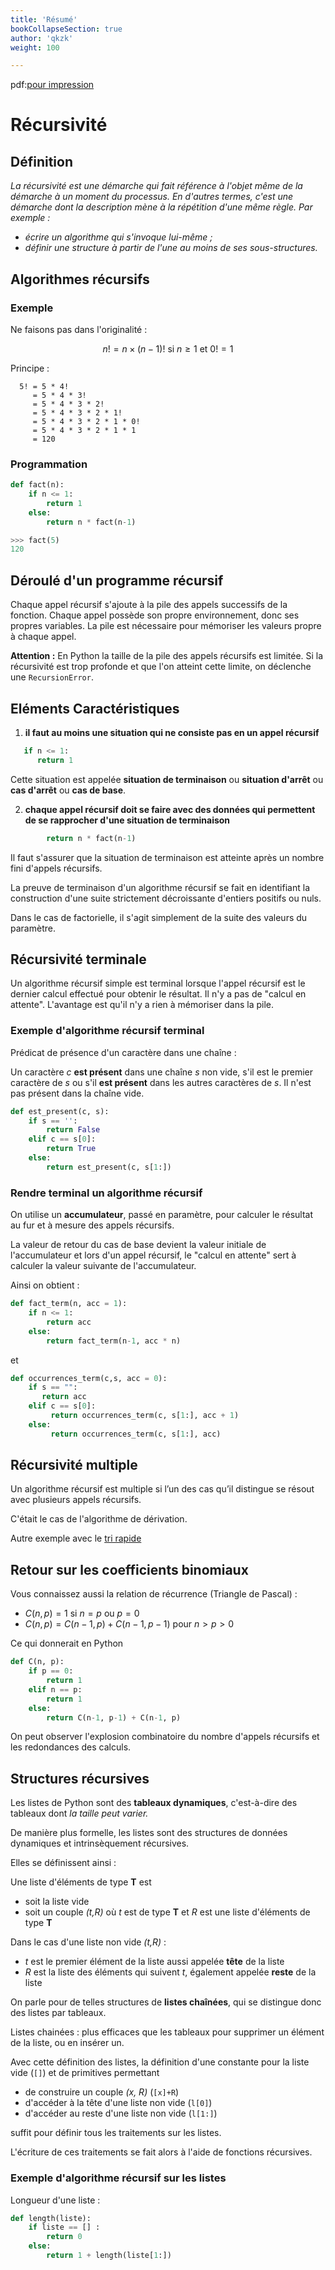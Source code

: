 ```yaml
---
title: 'Résumé'
bookCollapseSection: true
author: 'qkzk'
weight: 100

---
```


pdf:[pour impression](/uploads/docnsitale/recursivite/pdf/resume_recursion.pdf)

# Récursivité

## Définition

*La récursivité est une démarche qui fait référence à l'objet même de la démarche à un moment du processus. En d'autres termes, c'est une démarche dont la description mène à la répétition d'une même règle. Par exemple :*

* *écrire un algorithme qui s'invoque lui-même ;*
* *définir une structure à partir de l'une au moins de ses sous-structures.*


## Algorithmes récursifs

### Exemple 
Ne faisons pas dans l'originalité :

$$n! = n \times (n-1)! \text{ si } n \geq 1 \text{ et } 0! = 1$$

Principe :

```
  5! = 5 * 4!
     = 5 * 4 * 3!
     = 5 * 4 * 3 * 2!
     = 5 * 4 * 3 * 2 * 1!
     = 5 * 4 * 3 * 2 * 1 * 0!
     = 5 * 4 * 3 * 2 * 1 * 1
     = 120
```



### Programmation

```python
def fact(n):
    if n <= 1:
        return 1
    else:
        return n * fact(n-1)

>>> fact(5)
120
```

## Déroulé d'un programme récursif


Chaque appel récursif s'ajoute à la pile des appels successifs de la fonction.
Chaque appel possède son propre environnement, donc ses propres variables.
La pile est nécessaire pour mémoriser les valeurs propre à chaque appel.


**Attention :** En Python la taille de la pile des appels récursifs est limitée. Si la récursivité est trop profonde et que l'on atteint cette limite, on déclenche une `RecursionError`.



## Eléments Caractéristiques

1. **il faut au moins une situation qui ne consiste pas en un appel récursif**

  ```python
     if n <= 1:
        return 1
  ```
Cette situation est appelée **situation de terminaison** ou **situation d'arrêt** ou **cas d'arrêt** ou **cas de base**.


2. **chaque appel récursif doit se faire avec des données qui permettent de se rapprocher d'une situation de terminaison**

 ```python
         return n * fact(n-1)
 ```


 Il faut s'assurer que la situation de terminaison est atteinte après un nombre fini d'appels récursifs.

La preuve de terminaison d'un algorithme récursif se fait en identifiant la construction d'une suite strictement décroissante d'entiers positifs ou nuls.

Dans le cas de factorielle, il s'agit simplement de la suite des valeurs du paramètre.


## Récursivité terminale

Un algorithme récursif simple est terminal lorsque l'appel récursif est le dernier calcul effectué pour obtenir le résultat. Il n'y a pas de "calcul en attente". L'avantage est qu'il n'y a rien à mémoriser dans la pile.

### Exemple d'algorithme récursif terminal

Prédicat de présence d'un caractère dans une chaîne :

Un caractère *c* **est présent** dans une chaîne *s* non vide, s'il est le premier caractère de *s* ou s'il **est présent** dans les autres caractères de *s*. Il n'est pas présent dans la chaîne vide.

```python
def est_present(c, s):
    if s == '':
        return False
    elif c == s[0]:
        return True
    else:
        return est_present(c, s[1:])
```

### Rendre terminal un algorithme récursif

On utilise un **accumulateur**, passé en paramètre, pour calculer le résultat au fur et à mesure des appels récursifs.

La valeur de retour du cas de base devient la valeur initiale de l'accumulateur et lors d'un appel récursif, le "calcul en attente" sert à calculer la valeur suivante de l'accumulateur.


Ainsi on obtient :

```python
def fact_term(n, acc = 1):
    if n <= 1:
        return acc
    else:
        return fact_term(n-1, acc * n)
```


et

```python
def occurrences_term(c,s, acc = 0):
    if s == "":
       return acc
    elif c == s[0]:
         return occurrences_term(c, s[1:], acc + 1)
    else:
         return occurrences_term(c, s[1:], acc)
```




## Récursivité multiple

Un algorithme récursif est multiple si l’un des cas qu’il distingue se résout avec plusieurs appels récursifs.

C'était le cas de l'algorithme de dérivation.

Autre exemple avec le [tri rapide](https://gitlab-fil.univ-lille.fr/diu-eil-lil/portail/blob/master/bloc2/tri-sans-ordi-correction/readme.md#en-python-1)

## Retour sur les coefficients binomiaux


Vous connaissez aussi la relation de récurrence (Triangle de Pascal) :

- $C(n, p) = 1$ si $n=p$ ou $p=0$
- $C(n, p) = C(n-1, p) + C(n-1, p-1)$ pour $n > p > 0$


Ce qui donnerait en Python

```python
def C(n, p):
    if p == 0:
        return 1
    elif n == p:
        return 1
    else:
        return C(n-1, p-1) + C(n-1, p)
```



On peut observer l'explosion combinatoire du nombre d'appels récursifs et les redondances des calculs.


## Structures récursives


Les listes de Python sont des **tableaux dynamiques**,
c'est-à-dire des tableaux dont _la taille peut varier._

De manière plus formelle, les listes sont des structures de données dynamiques
et intrinsèquement récursives.




Elles se définissent ainsi :

Une liste d'éléments de type **T** est

* soit la liste vide
* soit un couple *(t,R)* où *t* est de type **T** et *R* est une liste d'éléments de type **T**

Dans le cas d'une liste non vide *(t,R)* :

* *t* est le premier élément de la liste aussi appelée **tête** de la liste
* *R* est la liste des éléments qui suivent *t*, également appelée **reste** de la liste




On parle pour de telles structures de **listes chaînées**, qui se distingue
donc des listes par tableaux.


Listes chainées : plus efficaces que les tableaux pour supprimer un élément de la liste, ou en insérer un.




Avec cette définition des listes, la définition d'une constante pour la liste vide (`[]`) et de primitives permettant

- de construire un couple *(x, R)* (`[x]+R`)
- d'accéder à la tête d'une liste non vide (`l[0]`)
- d'accéder au reste d'une liste non vide (`l[1:]`)

suffit pour définir tous les traitements sur les listes.

L'écriture de ces traitements se fait alors à l'aide de fonctions récursives.

### Exemple d'algorithme récursif sur les listes

Longueur d'une liste :

```python
def length(liste):
    if liste == [] :
        return 0
    else:
        return 1 + length(liste[1:])
```
